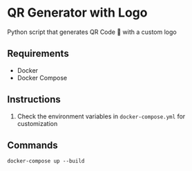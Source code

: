 # QR Generator with Logo

Python script that generates QR Code 🤳 with a custom logo 

## Requirements
- Docker
- Docker Compose

## Instructions

1. Check the environment variables in `docker-compose.yml` for customization

## Commands

`docker-compose up --build`
